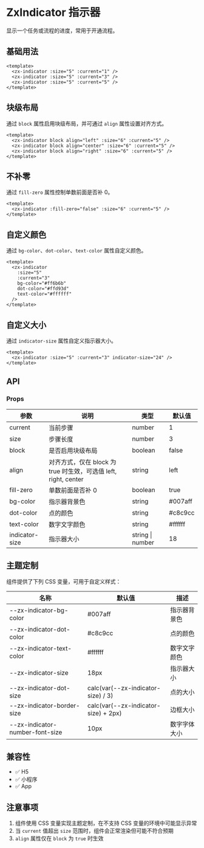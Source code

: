 # ZxIndicator 指示器

显示一个任务或流程的进度，常用于开通流程。

## 基础用法

```vue
<template>
  <zx-indicator :size="5" :current="1" />
  <zx-indicator :size="5" :current="3" />
  <zx-indicator :size="5" :current="5" />
</template>
```

## 块级布局

通过 `block` 属性启用块级布局，并可通过 `align` 属性设置对齐方式。

```vue
<template>
  <zx-indicator block align="left" :size="6" :current="5" />
  <zx-indicator block align="center" :size="6" :current="5" />
  <zx-indicator block align="right" :size="6" :current="5" />
</template>
```

## 不补零

通过 `fill-zero` 属性控制单数前面是否补 0。

```vue
<template>
  <zx-indicator :fill-zero="false" :size="6" :current="5" />
</template>
```

## 自定义颜色

通过 `bg-color`、`dot-color`、`text-color` 属性自定义颜色。

```vue
<template>
  <zx-indicator 
    :size="5" 
    :current="3" 
    bg-color="#ff6b6b"
    dot-color="#ffd93d"
    text-color="#ffffff"
  />
</template>
```

## 自定义大小

通过 `indicator-size` 属性自定义指示器大小。

```vue
<template>
  <zx-indicator :size="5" :current="3" indicator-size="24" />
</template>
```

## API

### Props

| 参数 | 说明 | 类型 | 默认值 |
| --- | --- | --- | --- |
| current | 当前步骤 | number | 1 |
| size | 步骤长度 | number | 3 |
| block | 是否启用块级布局 | boolean | false |
| align | 对齐方式，仅在 block 为 true 时生效，可选值 left, right, center | string | left |
| fill-zero | 单数前面是否补 0 | boolean | true |
| bg-color | 指示器背景色 | string | #007aff |
| dot-color | 点的颜色 | string | #c8c9cc |
| text-color | 数字文字颜色 | string | #ffffff |
| indicator-size | 指示器大小 | string \| number | 18 |

## 主题定制

组件提供了下列 CSS 变量，可用于自定义样式：

| 名称 | 默认值 | 描述 |
| --- | --- | --- |
| --zx-indicator-bg-color | #007aff | 指示器背景色 |
| --zx-indicator-dot-color | #c8c9cc | 点的颜色 |
| --zx-indicator-text-color | #ffffff | 数字文字颜色 |
| --zx-indicator-size | 18px | 指示器大小 |
| --zx-indicator-dot-size | calc(var(--zx-indicator-size) / 3) | 点的大小 |
| --zx-indicator-border-size | calc(var(--zx-indicator-size) + 2px) | 边框大小 |
| --zx-indicator-number-font-size | 10px | 数字字体大小 |

## 兼容性

- ✅ H5
- ✅ 小程序
- ✅ App

## 注意事项

1. 组件使用 CSS 变量实现主题定制，在不支持 CSS 变量的环境中可能显示异常
2. 当 `current` 值超出 `size` 范围时，组件会正常渲染但可能不符合预期
3. `align` 属性仅在 `block` 为 `true` 时生效